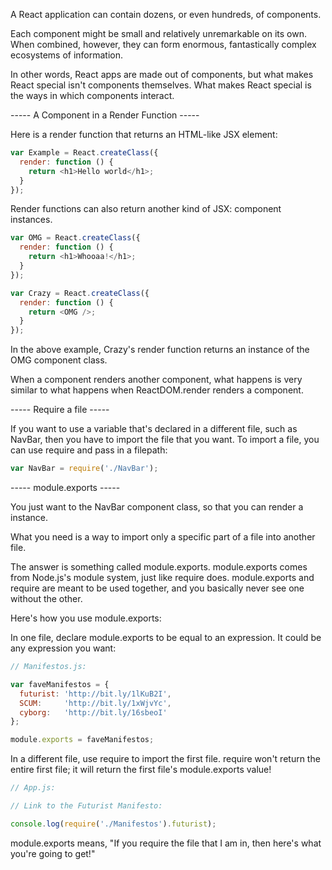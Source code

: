 A React application can contain dozens, or even hundreds, of components.

Each component might be small and relatively unremarkable on its own. When combined, however, they can form enormous, fantastically complex ecosystems of information.

In other words, React apps are made out of components, but what makes React special isn't components themselves. What makes React special is the ways in which components interact.

----- A Component in a Render Function -----

Here is a render function that returns an HTML-like JSX element:
```js
var Example = React.createClass({
  render: function () {
    return <h1>Hello world</h1>;
  }
});
```

Render functions can also return another kind of JSX: component instances.
```js
var OMG = React.createClass({
  render: function () {
    return <h1>Whooaa!</h1>;
  }
});

var Crazy = React.createClass({
  render: function () {
    return <OMG />;
  }
});
```
In the above example, Crazy's render function returns an instance of the OMG component class.

When a component renders another component, what happens is very similar to what happens when ReactDOM.render renders a component.

----- Require a file -----

If you want to use a variable that's declared in a different file, such as NavBar, then you have to import the file that you want. To import a file, you can use require and pass in a filepath:

```js
var NavBar = require('./NavBar');
```

----- module.exports -----

You just want to the NavBar component class, so that you can render a <NavBar /> instance.

What you need is a way to import only a specific part of a file into another file.

The answer is something called module.exports. module.exports comes from Node.js's module system, just like require does. module.exports and require are meant to be used together, and you basically never see one without the other.

Here's how you use module.exports:

In one file, declare module.exports to be equal to an expression. It could be any expression you want:
```js
// Manifestos.js:

var faveManifestos = {
  futurist: 'http://bit.ly/1lKuB2I',
  SCUM:     'http://bit.ly/1xWjvYc',
  cyborg:   'http://bit.ly/16sbeoI'
};

module.exports = faveManifestos;
```
In a different file, use require to import the first file. require won't return the entire first file; it will return the first file's module.exports value!
```js
// App.js:

// Link to the Futurist Manifesto:

console.log(require('./Manifestos').futurist);
```
module.exports means, "If you require the file that I am in, then here's what you're going to get!"

